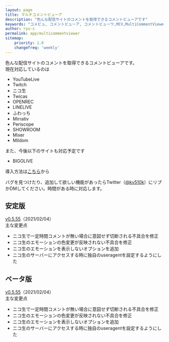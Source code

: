 ```yaml
---
layout: page
title: マルチコメントビューア
description: "色んな配信サイトのコメントを取得できるコメントビューアです"
keywords: "コメビュ, コメントビューア, コメントビューワ,MCV,MultiCommentViewer"
author: ryu-s
permalink: app/multicommentviewer
sitemap:
    priority: 1.0
    changefreq: 'weekly'	
---
```


色んな配信サイトのコメントを取得できるコメントビューアです。  
現在対応しているのは
- YouTubeLive
- Twitch
- ニコ生
- Twicas
- OPENREC
- LINELIVE
- ふわっち
- Mirrativ
- Periscope
- SHOWROOM
- Mixer
- Mildom

また、今後以下のサイトも対応予定です
- BIGOLIVE

導入方法は[こちら](https://github.com/CommentViewerCollection/MultiCommentViewer/wiki/%E5%B0%8E%E5%85%A5%E6%89%8B%E9%A0%86)から  
  
バグを見つけたり、追加して欲しい機能があったらTwitter（[@kv510k](https://twitter.com/kv510k)）にリプかDMしてください。時間がある時に対応します。  

## 安定版
[v0.5.55](https://int-main.net/app/MultiCommentViewer_v0.5.55_stable.zip)（2021/02/04）  
主な変更点
- ニコ生で一定時間コメントが無い場合に意図せず切断される不具合を修正
- ニコ生のエモーションの色変更が反映されない不具合を修正
- ニコ生のエモーションを表示しないオプションを追加
- ニコ生のサーバーにアクセスする時に独自のuseragentを設定するようにした

## ベータ版
[v0.5.55](https://int-main.net/app/MultiCommentViewer_v0.5.55_beta.zip)（2021/02/04）  
主な変更点
- ニコ生で一定時間コメントが無い場合に意図せず切断される不具合を修正
- ニコ生のエモーションの色変更が反映されない不具合を修正
- ニコ生のエモーションを表示しないオプションを追加
- ニコ生のサーバーにアクセスする時に独自のuseragentを設定するようにした
